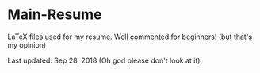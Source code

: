 # Main-Resume
LaTeX files used for my resume. Well commented for beginners! (but that's my opinion)

Last updated: Sep 28, 2018
(Oh god please don't look at it)
